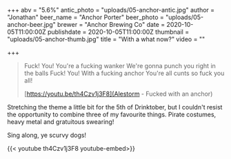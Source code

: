 +++
abv = "5.6%"
antic_photo = "uploads/05-anchor-antic.jpg"
author = "Jonathan"
beer_name = "Anchor Porter"
beer_photo = "uploads/05-anchor-beer.jpg"
brewer = "Anchor Brewing Co"
date = 2020-10-05T11:00:00Z
publishdate = 2020-10-05T11:00:00Z
thumbnail = "uploads/05-anchor-thumb.jpg"
title = "With a what now?"
video = ""

+++
> Fuck! You! You're a fucking wanker
> We're gonna punch you right in the balls
> Fuck! You! With a fucking anchor
> You're all cunts so fuck you all!
>
> [https://youtu.be/th4Czv1j3F8](Alestorm - Fucked with an anchor)

Stretching the theme a little bit for the 5th of Drinktober, but I couldn't resist the opportunity to combine three of my favourite things. Pirate costumes, heavy metal and gratuitous swearing!

Sing along, ye scurvy dogs!

{{< youtube th4Czv1j3F8 youtube-embed>}}